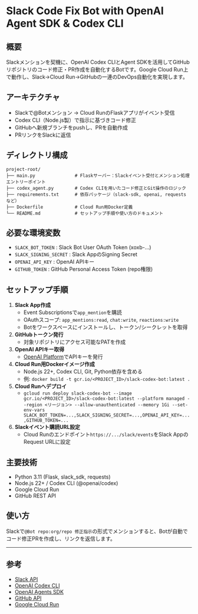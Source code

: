 # Slack Code Fix Bot with OpenAI Agent SDK & Codex CLI

## 概要

Slackメンションを契機に、OpenAI Codex CLIとAgent SDKを活用してGitHubリポジトリのコード修正・PR作成を自動化するBotです。Google Cloud Run上で動作し、Slack→Cloud Run→GitHubの一連のDevOps自動化を実現します。

## アーキテクチャ

- Slackで@Botメンション → Cloud RunのFlaskアプリがイベント受信
- Codex CLI（Node.js製）で指示に基づきコード修正
- GitHubへ新規ブランチをpushし、PRを自動作成
- PRリンクをSlackに返信

## ディレクトリ構成

```
project-root/
├── main.py               # Flaskサーバー：Slackイベント受付とメンション処理エントリーポイント
├── codex_agent.py        # Codex CLIを用いたコード修正とGit操作のロジック
├── requirements.txt      # 依存パッケージ（slack-sdk, openai, requests など）
├── Dockerfile            # Cloud Run用Docker定義
└── README.md             # セットアップ手順や使い方のドキュメント
```

## 必要な環境変数

- `SLACK_BOT_TOKEN` : Slack Bot User OAuth Token (xoxb-...)
- `SLACK_SIGNING_SECRET` : Slack AppのSigning Secret
- `OPENAI_API_KEY` : OpenAI APIキー
- `GITHUB_TOKEN` : GitHub Personal Access Token (repo権限)

## セットアップ手順

1. **Slack App作成**
   - Event Subscriptionsで`app_mention`を購読
   - OAuthスコープ: `app_mentions:read`, `chat:write`, `reactions:write`
   - Botをワークスペースにインストールし、トークン/シークレットを取得
2. **GitHubトークン発行**
   - 対象リポジトリにアクセス可能なPATを作成
3. **OpenAI APIキー取得**
   - [OpenAI Platform](https://platform.openai.com/)でAPIキーを発行
4. **Cloud Run用Dockerイメージ作成**
   - Node.js 22+, Codex CLI, Git, Python依存を含める
   - 例: `docker build -t gcr.io/<PROJECT_ID>/slack-codex-bot:latest .`
5. **Cloud Runへデプロイ**
   - `gcloud run deploy slack-codex-bot --image gcr.io/<PROJECT_ID>/slack-codex-bot:latest --platform managed --region <リージョン> --allow-unauthenticated --memory 1Gi --set-env-vars SLACK_BOT_TOKEN=...,SLACK_SIGNING_SECRET=...,OPENAI_API_KEY=...,GITHUB_TOKEN=...`
6. **Slackイベント購読URL設定**
   - Cloud Runのエンドポイント`https://.../slack/events`をSlack AppのRequest URLに設定

## 主要技術

- Python 3.11 (Flask, slack_sdk, requests)
- Node.js 22+ / Codex CLI (@openai/codex)
- Google Cloud Run
- GitHub REST API

## 使い方

Slackで`@Bot repo:org/repo 修正指示`の形式でメンションすると、Botが自動でコード修正PRを作成し、リンクを返信します。

---

## 参考

- [Slack API](https://api.slack.com/)
- [OpenAI Codex CLI](https://github.com/openai/codex)
- [OpenAI Agents SDK](https://github.com/openai/openai-agents)
- [GitHub API](https://docs.github.com/en/rest)
- [Google Cloud Run](https://cloud.google.com/run)
